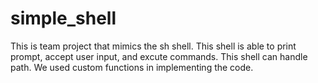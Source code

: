 # simple_shell

This is team project that mimics the sh shell. This shell is able to print prompt, accept user input, and excute commands. This shell can handle path. We used custom functions in implementing the code.

